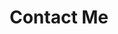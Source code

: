 ---
title: 'Contact Me'
slug: 'contact-me'
draft: true
layout: 'contact-me'
menu:
  main:
    name: Contact Me
    weight: 3
    params:
      icon: mail
---